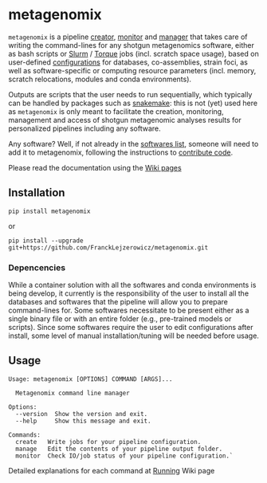 # metagenomix

`metagenomix` is a pipeline
[creator](https://github.com/FranckLejzerowicz/metagenomix/blob/main/metagenomix/doc/creating.md),
[monitor](https://github.com/FranckLejzerowicz/metagenomix/blob/main/metagenomix/doc/monitoring.md)
and 
[manager](https://github.com/FranckLejzerowicz/metagenomix/blob/main/metagenomix/doc/managing.md)
that takes care of writing the command-lines for any shotgun metagenomics 
software, either as bash scripts or
[Slurm](https://slurm.schedmd.com/documentation.html)
/
[Torque](http://docs.adaptivecomputing.com/torque/4-0-2/help.htm)
jobs (incl. scratch space usage), based on user-defined
[configurations](https://github.com/FranckLejzerowicz/metagenomix/wiki/Configurations)
for databases, co-assemblies, strain foci, as well as software-specific or 
computing resource parameters (incl. memory, scratch relocations, modules 
and conda environments). 

Outputs are scripts that the user needs to run sequentially, which typically 
can be handled by packages such as
[snakemake](https://snakemake.readthedocs.io/en/stable/): this is not (yet) 
used here as `metagenomix` is only meant to facilitate the creation, 
monitoring, management and access of shotgun metagenomic analyses results for 
personalized pipelines including any software.

Any software? Well, if not already in the
[softwares list](https://github.com/FranckLejzerowicz/metagenomix/wiki/Softwares),
someone will need to add it to metagenomix, following the instructions to 
[contribute code](https://github.com/FranckLejzerowicz/metagenomix/wiki/Contributing).

Please read the documentation using the [Wiki pages](https://github.com/FranckLejzerowicz/metagenomix/wiki)

## Installation

```
pip install metagenomix
```

or

```
pip install --upgrade git+https://github.com/FranckLejzerowicz/metagenomix.git
```

### Depencencies

While a container solution with all the softwares and conda environments is 
being develop, it currently is the responsibility of the user to install all 
the databases and softwares that the pipeline will allow you to prepare 
command-lines for. Some softwares necessitate to be present either as a 
single binary file or with an entire folder (e.g., pre-trained models or 
scripts). Since some softwares require the user to edit configurations 
after install, some level of manual installation/tuning will be needed 
before usage.

## Usage

```
Usage: metagenomix [OPTIONS] COMMAND [ARGS]...

  Metagenomix command line manager

Options:
  --version  Show the version and exit.
  --help     Show this message and exit.

Commands:
  create   Write jobs for your pipeline configuration.
  manage   Edit the contents of your pipeline output folder.
  monitor  Check IO/job status of your pipeline configuration.`
```

Detailed explanations for each command at
[Running](https://github.com/FranckLejzerowicz/metagenomix/wiki/Running)
Wiki page


